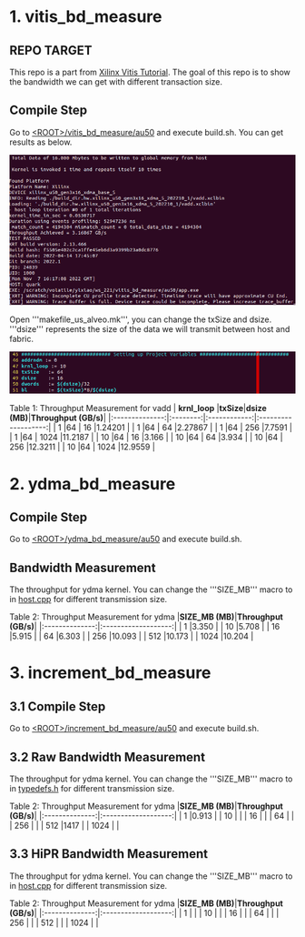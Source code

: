 # 1. vitis_bd_measure

## REPO TARGET
This repo is a part from [Xilinx Vitis Tutorial](https://github.com/Xilinx/Vitis-Tutorials/blob/2022.1/Hardware_Acceleration/Feature_Tutorials/07-using-hbm/3_BW_Explorations.md). The goal of this repo is to show the bandwidth we can get with different transaction size.

## Compile Step
Go to [\<ROOT\>/vitis_bd_measure/au50](vitis_bd_measure/au50) and execute build.sh. You can get results as below.

![](images/init_run.png)

Open '''makefile_us_alveo.mk''', you can change the txSize and dsize. '''dsize''' represents the size of the data we will transmit between host and fabric.

![](images/makefile.png)
  
Table 1: Throughput Measurement for vadd
|  **krnl_loop** |**txSize**|**dsize (MB)**|**Throughput (GB/s)**|
|:--------------:|:--------:|:------------:|:-------------------:|
|  1             |64        | 16           |1.24201              |
|  1             |64        | 64           |2.27867              |
|  1             |64        | 256          |7.7591               |
|  1             |64        | 1024         |11.2187              |
|  10            |64        | 16           |3.166                |
|  10            |64        | 64           |3.934                |
|  10            |64        | 256          |12.3211              |
|  10            |64        | 1024         |12.9559              |


# 2. ydma_bd_measure

## Compile Step

Go to [\<ROOT\>/ydma_bd_measure/au50](ydma_bd_measure/au50/) and execute build.sh.

## Bandwidth Measurement
The throughput for ydma kernel. You can change the '''SIZE_MB''' macro to in [host.cpp](ydma_bd_measure/src/host.cpp) for different transmission size.
 
Table 2: Throughput Measurement for ydma
|**SIZE_MB (MB)**|**Throughput (GB/s)**|
|:--------------:|:-------------------:|
|  1             |3.350                |
|  10            |5.708                |
|  16            |5.915                |
|  64            |6.303                |
|  256           |10.093               |
|  512           |10.173               |
|  1024          |10.204               |

# 3. increment_bd_measure

## 3.1 Compile Step

Go to [\<ROOT\>/increment_bd_measure/au50](increment_bd_measure/au50/) and execute build.sh.

## 3.2 Raw Bandwidth Measurement
The throughput for ydma kernel. You can change the '''SIZE_MB''' macro to in [typedefs.h](increment_bd_measure/src/typedefs.h) for different transmission size.
 
Table 2: Throughput Measurement for ydma
|**SIZE_MB (MB)**|**Throughput (GB/s)**|
|:--------------:|:-------------------:|
|  1             |0.913                |
|  10            |                     |
|  16            |                     |
|  64            |                     |
|  256           |                     |
|  512           |1417                 |
|  1024          |                     |

## 3.3 HiPR Bandwidth Measurement
The throughput for ydma kernel. You can change the '''SIZE_MB''' macro to in [host.cpp](ydma_bd_measure/src/host.cpp) for different transmission size.
 
Table 2: Throughput Measurement for ydma
|**SIZE_MB (MB)**|**Throughput (GB/s)**|
|:--------------:|:-------------------:|
|  1             |             |
|  10            |               |
|  16            |               |
|  64            |               |
|  256           |            |
|  512           |              |
|  1024          |      |




